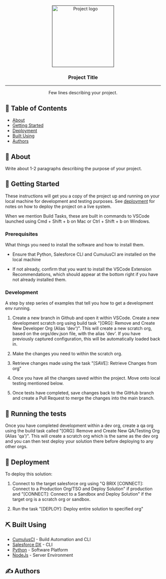 <p align="center">
  <a href="" rel="noopener">
 <img width=200px height=200px src="https://i.imgur.com/6wj0hh6.jpg" alt="Project logo"></a>
</p>

<h3 align="center">Project Title</h3>

---

<p align="center"> Few lines describing your project.
    <br> 
</p>

## 📝 Table of Contents

- [About](#about)
- [Getting Started](#getting_started)
- [Deployment](#deployment)
- [Built Using](#built_using)
- [Authors](#authors)

## 🧐 About <a name = "about"></a>

Write about 1-2 paragraphs describing the purpose of your project.

## 🏁 Getting Started <a name = "getting_started"></a>

These instructions will get you a copy of the project up and running on your local machine for development and testing purposes. See [deployment](#deployment) for notes on how to deploy the project on a live system.

When we mention Build Tasks, these are built in commands to VSCode launched using Cmd + Shift + b on Mac or Ctrl + Shift + b on Windows.

### Prerequisites

What things you need to install the software and how to install them.

* Ensure that Python, Salesforce CLI and CumulusCI are installed on the local machine

* If not already, confirm that you want to install the VSCode Extension Recommendations, which should appear at the bottom right if you have not already installed them.

### Development

A step by step series of examples that tell you how to get a development env running.

1. Create a new branch in Github and open it within VSCode. Create a new development scratch org using build task "[ORG]: Remove and Create New Developer Org (Alias 'dev')". This will create a new scratch org, based on the orgs/dev.json file, with the alias 'dev'. If you have previously captured configuration, this will be automatically loaded back in.

2. Make the changes you need to within the scratch org.

3. Retrieve changes made using the task "[SAVE]: Retrieve Changes from org"

4. Once you have all the changes saved within the project. Move onto local testing mentioned below.

5. Once tests have completed, save changes back to the GitHub branch and create a Pull Request to merge the changes into the main branch.

## 🔧 Running the tests <a name = "tests"></a>

Once you have completed development within a dev org, create a qa org using the build task called "[ORG]: Remove and Create New QA/Testing Org (Alias 'qa')". This will create a scratch org which is the same as the dev org and you can then test deploy your solution there before deploying to any other orgs.

## 🚀 Deployment <a name = "deployment"></a>

To deploy this solution:

1. Connect to the target salesforce org using "Q BRIX [CONNECT]: Connect to a Production Org/TSO and Deploy Solution" if production and "[CONNECT]: Connect to a Sandbox and Deploy Solution" if the target org is a scratch org or sandbox.

2. Run the task "[DEPLOY]: Deploy entire solution to specified org"

## ⛏️ Built Using <a name = "built_using"></a>

- [CumulusCI](https://cumulusci.readthedocs.io/en/latest) - Build Automation and CLI
- [Salesforce DX](https://developer.salesforce.com/docs/atlas.en-us.sfdx_setup.meta/sfdx_setup/sfdx_setup_install_cli.htm) - CLI
- [Python](https://www.python.org/downloads/) - Software Platform
- [NodeJs](https://nodejs.org/en/) - Server Environment

## ✍️ Authors <a name = "authors"></a>


